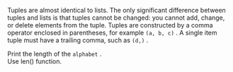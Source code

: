 Tuples are almost identical to lists. The only significant difference between tuples and lists is that tuples cannot be changed: you cannot add, change, or delete elements from the tuple. Tuples are constructed by a comma operator enclosed in parentheses, for example `(a, b, c)` . A single item tuple must have a trailing comma, such as `(d,)` .  
  
Print the length of the `alphabet` .  
Use len() function.
